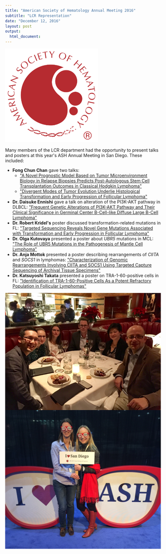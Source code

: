 ```yaml
---
title: "American Society of Hematology Annual Meeting 2016"
subtitle: "LCR Representation"
date: "December 12, 2016"
layout: post
output:
  html_document:
---
```


<img src="/img/ASH_logo.png" width=300>

Many members of the LCR department had the opportunity to present talks and posters at this year's ASH Annual Meeting in San Diego. These included:

* **Fong Chun Chan** gave two talks:
  * ["A Novel Prognostic Model Based on Tumor Microenvironment Biology in Relapse Biopsies Predicts Post-Autologous Stem Cell Transplantation Outcomes in Classical Hodgkin Lymphoma"](http://www.bloodjournal.org/content/128/22/1093)
  * ["Divergent Modes of Tumor Evolution Underlie Histological Transformation and Early Progression of Follicular Lymphoma"](http://www.bloodjournal.org/content/128/22/1091)
* **Dr. Daisuke Ennishi** gave a talk on alteration of the PI3K-AKT pathway in DLBCL: ["Frequent Genetic Alterations of PI3K-AKT Pathway and Their Clinical Significance in Germinal Center B-Cell-like Diffuse Large B-Cell Lymphoma"](http://www.bloodjournal.org/content/128/22/607)
* **Dr. Robert Kridel's** poster discussed transformation-related mutations in FL: ["Targeted Sequencing Reveals Novel Gene Mutations Associated with Transformation and Early Progression in Follicular Lymphoma"](http://www.bloodjournal.org/content/128/22/2919)
* **Dr. Olga Kutovaya** presented a poster about *UBR5* mutations in MCL: ["The Role of UBR5 Mutations in the Pathogenesis of Mantle Cell Lymphoma"](http://www.bloodjournal.org/content/128/22/4124)
* **Dr. Anja Mottok** presented a poster describing rearrangements of *CIITA* and *SOCS1* in lymphomas: ["Characterization of Genomic Rearrangements Involving CIITA and SOCS1 Using Targeted Capture Sequencing of Archival Tissue Specimens"](http://www.bloodjournal.org/content/128/22/2925)
* **Dr. Katsuyoshi Takata** presented a poster on TRA-1-60-positive cells in FL: ["Identification of TRA-1-60-Positive Cells As a Potent Refractory Population in Follicular Lymphomas"](http://www.bloodjournal.org/content/128/22/4122)


<img align="center" src="/img/ASH_1.jpeg" width=600>

<img align="center" src="/img/ASH_2.jpeg" width=600>
